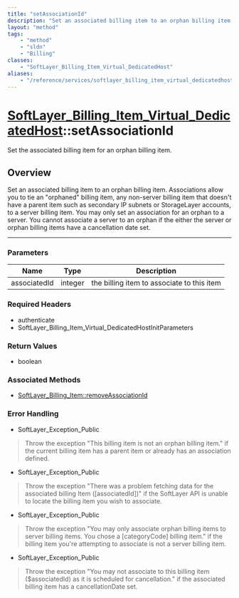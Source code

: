 ```yaml
---
title: "setAssociationId"
description: "Set an associated billing item to an orphan billing item. Associations allow you to tie an 'orphaned' billing item, any... "
layout: "method"
tags:
    - "method"
    - "sldn"
    - "Billing"
classes:
    - "SoftLayer_Billing_Item_Virtual_DedicatedHost"
aliases:
    - "/reference/services/softlayer_billing_item_virtual_dedicatedhost/setAssociationId"
---
```

# [SoftLayer_Billing_Item_Virtual_DedicatedHost](/reference/services/SoftLayer_Billing_Item_Virtual_DedicatedHost)::setAssociationId


Set the associated billing item for an orphan billing item.


## Overview 
Set an associated billing item to an orphan billing item. Associations allow you to tie an "orphaned" billing item, any non-server billing item that doesn't have a parent item such as secondary IP subnets or StorageLayer accounts, to a server billing item. You may only set an association for an orphan to a server. You cannot associate a server to an orphan if the either the server or orphan billing items have a cancellation date set. 

-----

### Parameters 
|Name | Type | Description |
| --- | --- | --- |
|associatedId| integer| the billing item to associate to this item|


### Required Headers
* authenticate
* SoftLayer_Billing_Item_Virtual_DedicatedHostInitParameters


### Return Values
* boolean


### Associated Methods

*  [SoftLayer_Billing_Item::removeAssociationId](/reference/services/SoftLayer_Billing_Item/removeAssociationId )



### Error Handling

* SoftLayer_Exception_Public 

> Throw the exception "This billing item is not an orphan billing item." if the current billing item has a parent item or already has an association defined. 

* SoftLayer_Exception_Public 

> Throw the exception "There was a problem fetching data for the associated billing Item ([associatedId])" if the SoftLayer API is unable to locate the billing item you wish to associate. 

* SoftLayer_Exception_Public 

> Throw the exception "You may only associate orphan billing items to server billing items. You chose a [categoryCode] billing item." if the billing item you're attempting to associate is not a server billing item. 

* SoftLayer_Exception_Public 

> Throw the exception "You may not associate to this billing item ($associatedId) as it is scheduled for cancellation." if the associated billing item has a cancellationDate set. 



